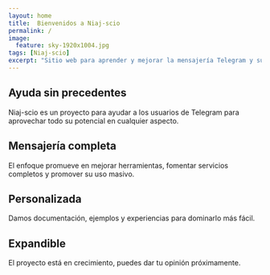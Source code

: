 ```yaml
---
layout: home
title:  Bienvenidos a Niaj-scio
permalink: /
image:
  feature: sky-1920x1004.jpg
tags: [Niaj-scio]
excerpt: "Sitio web para aprender y mejorar la mensajería Telegram y sus rumbos"
---
```


<div class="tiles">

<div class="tile">
  <h2 class="post-title">Ayuda sin precedentes</h2>
  <p class="post-excerpt">Niaj-scio es un proyecto para ayudar a los usuarios de Telegram para aprovechar todo su potencial en cualquier aspecto.</p>
</div><!-- /.tile -->

<div class="tile">
  <h2 class="post-title">Mensajería completa</h2>
  <p class="post-excerpt">El enfoque promueve en mejorar herramientas, fomentar servicios completos y promover su uso masivo.</p>
</div><!-- /.tile -->

<div class="tile">
  <h2 class="post-title">Personalizada</h2>
  <p class="post-excerpt">Damos documentación, ejemplos y experiencias para dominarlo más fácil.</p>
</div><!-- /.tile -->

<div class="tile">
  <h2 class="post-title">Expandible</h2>
  <p class="post-excerpt">El proyecto está en crecimiento, puedes dar tu opinión próximamente.</p>
</div><!-- /.tile -->

</div><!-- /.tiles -->
